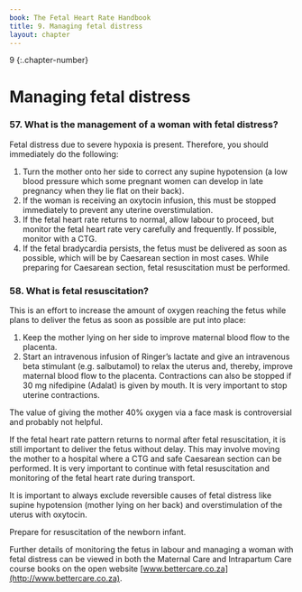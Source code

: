 ```yaml
---
book: The Fetal Heart Rate Handbook
title: 9. Managing fetal distress 
layout: chapter
---
```


9
{:.chapter-number}

# Managing fetal distress 

### 57. What is the management of a woman with fetal distress? 

Fetal distress due to severe hypoxia is present. Therefore, you should immediately do the following: 

1. Turn the mother onto her side to correct any supine hypotension (a low blood pressure which some pregnant women can develop in late pregnancy when they lie flat on their back).
2. If the woman is receiving an oxytocin infusion, this must be stopped immediately to prevent any uterine overstimulation. 
3. If the fetal heart rate returns to normal, allow labour to proceed, but monitor the fetal heart rate very carefully and frequently. If possible, monitor with a CTG. 
4. If the fetal bradycardia persists, the fetus must be delivered as soon as possible, which will be by Caesarean section in most cases. While preparing for Caesarean section, fetal resuscitation must be performed.
 
### 58. What is fetal resuscitation? 

This is an effort to increase the amount of oxygen reaching the fetus while plans to deliver the fetus as soon as possible are put into place:

1. Keep the mother lying on her side to improve maternal blood flow to the placenta. 
2. Start an intravenous infusion of Ringer’s lactate and give an intravenous beta stimulant (e.g. salbutamol) to relax the uterus and, thereby, improve maternal blood flow to the placenta. Contractions can also be stopped if 30 mg nifedipine (Adalat) is given by mouth. It is very important to stop uterine contractions. 

The value of giving the mother 40% oxygen via a face mask is controversial and probably not helpful. 

If the fetal heart rate pattern returns to normal after fetal resuscitation, it is still important to deliver the fetus without delay. This may involve moving the mother to a hospital where a CTG and safe Caesarean section can be performed. It is very important to continue with fetal resuscitation and monitoring of the fetal heart rate during transport. 

It is important to always exclude reversible causes of fetal distress like supine hypotension (mother lying on her back) and overstimulation of the uterus with oxytocin. 

Prepare for resuscitation of the newborn infant. 

Further details of monitoring the fetus in labour and managing a woman with fetal distress can be viewed in both the Maternal Care and Intrapartum Care course books on the open website [www.bettercare.co.za](http://www.bettercare.co.za).